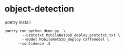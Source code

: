 # object-detection

poetry install


```
poetry run python demo.py  \
        --prototxt MobileNetSSD_deploy.prototxt.txt \
        --model MobileNetSSD_deploy.caffemodel \
      --confidence .5
```